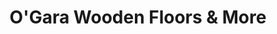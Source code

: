 ---
title: "O'Gara Wooden Floors & More"
url: /little-island/ogara-wooden-floors-and-more/
shop: flooring
---